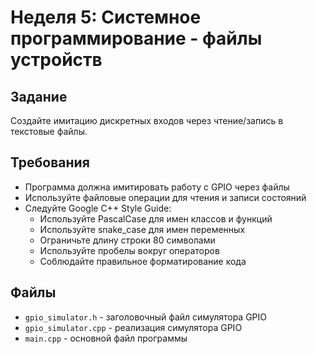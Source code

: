 # Неделя 5: Системное программирование - файлы устройств

## Задание
Создайте имитацию дискретных входов через чтение/запись в текстовые файлы.

## Требования
- Программа должна имитировать работу с GPIO через файлы
- Используйте файловые операции для чтения и записи состояний
- Следуйте Google C++ Style Guide:
  - Используйте PascalCase для имен классов и функций
  - Используйте snake_case для имен переменных
  - Ограничьте длину строки 80 символами
  - Используйте пробелы вокруг операторов
  - Соблюдайте правильное форматирование кода

## Файлы
- `gpio_simulator.h` - заголовочный файл симулятора GPIO
- `gpio_simulator.cpp` - реализация симулятора GPIO
- `main.cpp` - основной файл программы